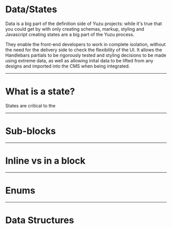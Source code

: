 # Data/States
Data is a big part of the definition side of Yuzu projects: while it's true that you could get by with only creating schemas, markup, styling and Javascript creating states are a big part of the Yuzu process.

They enable the front-end developers to work in complete isolation, without the need for the delivery side to check the flexibility of the UI. It allows the Handlebars partials to be rigorously tested and styling decisions to be made using extreme data, as well as allowing inital data to be lifted from any designs and imported into the CMS when being integrated.

---

# What is a state?
States are critical to the 

---

# Sub-blocks


---

# Inline vs in a block


---

# Enums


---

# Data Structures
